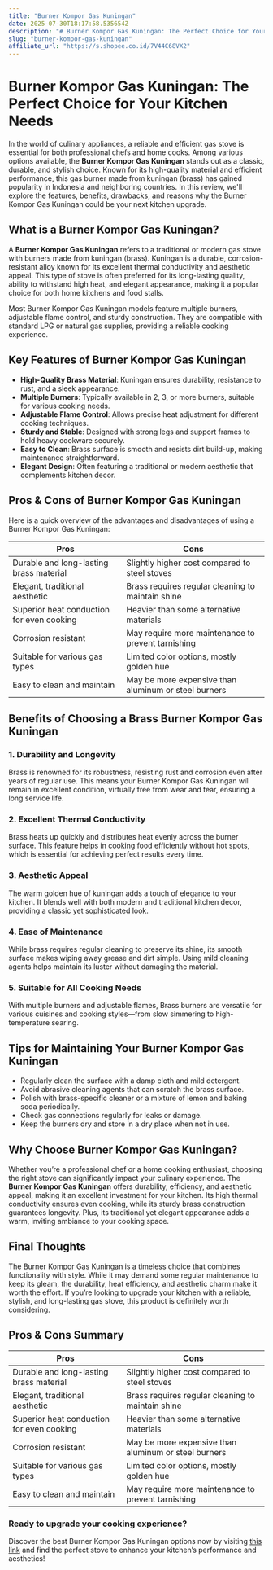 ```yaml
---
title: "Burner Kompor Gas Kuningan"
date: 2025-07-30T18:17:58.535654Z
description: "# Burner Kompor Gas Kuningan: The Perfect Choice for Your Kitchen Needs..."
slug: "burner-kompor-gas-kuningan"
affiliate_url: "https://s.shopee.co.id/7V44C68VX2"
---
```

# Burner Kompor Gas Kuningan: The Perfect Choice for Your Kitchen Needs

In the world of culinary appliances, a reliable and efficient gas stove is essential for both professional chefs and home cooks. Among various options available, the **Burner Kompor Gas Kuningan** stands out as a classic, durable, and stylish choice. Known for its high-quality material and efficient performance, this gas burner made from kuningan (brass) has gained popularity in Indonesia and neighboring countries. In this review, we'll explore the features, benefits, drawbacks, and reasons why the Burner Kompor Gas Kuningan could be your next kitchen upgrade.

## What is a Burner Kompor Gas Kuningan?

A **Burner Kompor Gas Kuningan** refers to a traditional or modern gas stove with burners made from kuningan (brass). Kuningan is a durable, corrosion-resistant alloy known for its excellent thermal conductivity and aesthetic appeal. This type of stove is often preferred for its long-lasting quality, ability to withstand high heat, and elegant appearance, making it a popular choice for both home kitchens and food stalls.

Most Burner Kompor Gas Kuningan models feature multiple burners, adjustable flame control, and sturdy construction. They are compatible with standard LPG or natural gas supplies, providing a reliable cooking experience.

## Key Features of Burner Kompor Gas Kuningan

- **High-Quality Brass Material**: Kuningan ensures durability, resistance to rust, and a sleek appearance.
- **Multiple Burners**: Typically available in 2, 3, or more burners, suitable for various cooking needs.
- **Adjustable Flame Control**: Allows precise heat adjustment for different cooking techniques.
- **Sturdy and Stable**: Designed with strong legs and support frames to hold heavy cookware securely.
- **Easy to Clean**: Brass surface is smooth and resists dirt build-up, making maintenance straightforward.
- **Elegant Design**: Often featuring a traditional or modern aesthetic that complements kitchen decor.

## Pros & Cons of Burner Kompor Gas Kuningan

Here is a quick overview of the advantages and disadvantages of using a Burner Kompor Gas Kuningan:

| Pros                                    | Cons                                  |
|-----------------------------------------|---------------------------------------|
| Durable and long-lasting brass material | Slightly higher cost compared to steel stoves |
| Elegant, traditional aesthetic        | Brass requires regular cleaning to maintain shine |
| Superior heat conduction for even cooking | Heavier than some alternative materials |
| Corrosion resistant                   | May require more maintenance to prevent tarnishing |
| Suitable for various gas types           | Limited color options, mostly golden hue |
| Easy to clean and maintain             | May be more expensive than aluminum or steel burners |

## Benefits of Choosing a Brass Burner Kompor Gas Kuningan

### 1. Durability and Longevity

Brass is renowned for its robustness, resisting rust and corrosion even after years of regular use. This means your Burner Kompor Gas Kuningan will remain in excellent condition, virtually free from wear and tear, ensuring a long service life.

### 2. Excellent Thermal Conductivity

Brass heats up quickly and distributes heat evenly across the burner surface. This feature helps in cooking food efficiently without hot spots, which is essential for achieving perfect results every time.

### 3. Aesthetic Appeal

The warm golden hue of kuningan adds a touch of elegance to your kitchen. It blends well with both modern and traditional kitchen decor, providing a classic yet sophisticated look.

### 4. Ease of Maintenance

While brass requires regular cleaning to preserve its shine, its smooth surface makes wiping away grease and dirt simple. Using mild cleaning agents helps maintain its luster without damaging the material.

### 5. Suitable for All Cooking Needs

With multiple burners and adjustable flames, Brass burners are versatile for various cuisines and cooking styles—from slow simmering to high-temperature searing.

## Tips for Maintaining Your Burner Kompor Gas Kuningan

- Regularly clean the surface with a damp cloth and mild detergent.
- Avoid abrasive cleaning agents that can scratch the brass surface.
- Polish with brass-specific cleaner or a mixture of lemon and baking soda periodically.
- Check gas connections regularly for leaks or damage.
- Keep the burners dry and store in a dry place when not in use.

## Why Choose Burner Kompor Gas Kuningan?

Whether you’re a professional chef or a home cooking enthusiast, choosing the right stove can significantly impact your culinary experience. The **Burner Kompor Gas Kuningan** offers durability, efficiency, and aesthetic appeal, making it an excellent investment for your kitchen. Its high thermal conductivity ensures even cooking, while its sturdy brass construction guarantees longevity. Plus, its traditional yet elegant appearance adds a warm, inviting ambiance to your cooking space.

## Final Thoughts

The Burner Kompor Gas Kuningan is a timeless choice that combines functionality with style. While it may demand some regular maintenance to keep its gleam, the durability, heat efficiency, and aesthetic charm make it worth the effort. If you’re looking to upgrade your kitchen with a reliable, stylish, and long-lasting gas stove, this product is definitely worth considering.

## Pros & Cons Summary

| Pros                                    | Cons                                  |
|-----------------------------------------|---------------------------------------|
| Durable and long-lasting brass material | Slightly higher cost compared to steel stoves |
| Elegant, traditional aesthetic        | Brass requires regular cleaning to maintain shine |
| Superior heat conduction for even cooking | Heavier than some alternative materials |
| Corrosion resistant                   | May be more expensive than aluminum or steel burners |
| Suitable for various gas types           | Limited color options, mostly golden hue |
| Easy to clean and maintain             | May require more maintenance to prevent tarnishing |

### Ready to upgrade your cooking experience?  
Discover the best Burner Kompor Gas Kuningan options now by visiting [this link](https://s.shopee.co.id/7V44C68VX2) and find the perfect stove to enhance your kitchen’s performance and aesthetics!